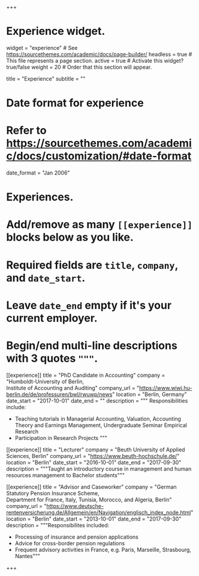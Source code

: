 +++
# Experience widget.
widget = "experience"  # See https://sourcethemes.com/academic/docs/page-builder/
headless = true  # This file represents a page section.
active = true  # Activate this widget? true/false
weight = 20  # Order that this section will appear.

title = "Experience"
subtitle = ""

# Date format for experience
#   Refer to https://sourcethemes.com/academic/docs/customization/#date-format
date_format = "Jan 2006"

# Experiences.
#   Add/remove as many `[[experience]]` blocks below as you like.
#   Required fields are `title`, `company`, and `date_start`.
#   Leave `date_end` empty if it's your current employer.
#   Begin/end multi-line descriptions with 3 quotes `"""`.
[[experience]]
  title = "PhD Candidate in Accounting"
  company = "Humboldt-University of Berlin,<br> Institute of Accounting and Auditing"
  company_url = "https://www.wiwi.hu-berlin.de/de/professuren/bwl/rwuwp/news"
  location = "Berlin, Germany"
  date_start = "2017-10-01"
  date_end = ""
  description = """
  Responsibilities include:
  
  * Teaching tutorials in Managerial Accounting, Valuation, Accounting Theory and Earnings Management, Undergraduate Seminar Empirical Research
  * Participation in Research Projects
  """

[[experience]]
  title = "Lecturer"
  company = "Beuth University of Applied Sciences, Berlin"
  company_url = "https://www.beuth-hochschule.de/"
  location = "Berlin"
  date_start = "2016-10-01"
  date_end = "2017-09-30"
  description = """Taught an introductory course in management and human resources management to Bachelor students"""
  
[[experience]]
  title = "Advisor and Caseworker"
  company = "German Statutory Pension Insurance Scheme, <br> Department for France, Italy, Tunisia, Morocco, and Algeria, Berlin"
  company_url = "https://www.deutsche-rentenversicherung.de/Allgemein/en/Navigation/englisch_index_node.html"
  location = "Berlin"
  date_start = "2013-10-01"
  date_end = "2017-09-30"
  description = """Responsibilites included:
  
  * Processing of insurance and pension applications
  * Advice for cross-border pension regulations
  * Frequent advisory activities in France, e.g. Paris, Marseille, Strasbourg, Nantes"""

+++
